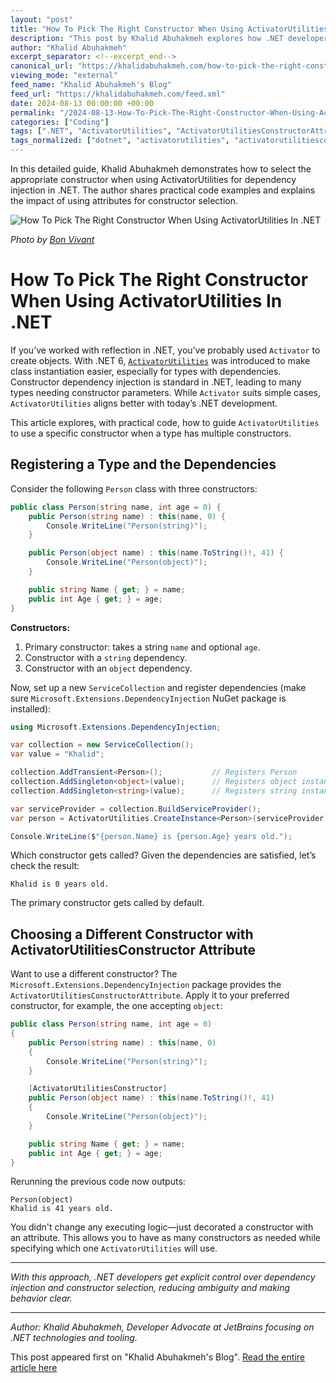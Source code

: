 ```yaml
---
layout: "post"
title: "How To Pick The Right Constructor When Using ActivatorUtilities In .NET"
description: "This post by Khalid Abuhakmeh explores how .NET developers can leverage ActivatorUtilities and the ActivatorUtilitiesConstructor attribute for precise control over constructor selection in dependency injection scenarios, complete with code samples and practical explanations."
author: "Khalid Abuhakmeh"
excerpt_separator: <!--excerpt_end-->
canonical_url: "https://khalidabuhakmeh.com/how-to-pick-the-right-constructor-when-using-activatorutilities-in-dotnet"
viewing_mode: "external"
feed_name: "Khalid Abuhakmeh's Blog"
feed_url: "https://khalidabuhakmeh.com/feed.xml"
date: 2024-08-13 00:00:00 +00:00
permalink: "/2024-08-13-How-To-Pick-The-Right-Constructor-When-Using-ActivatorUtilities-In-NET.html"
categories: ["Coding"]
tags: [".NET", "ActivatorUtilities", "ActivatorUtilitiesConstructorAttribute", "C#", "Coding", "Constructor Selection", "Dependency Injection", "Microsoft.Extensions.DependencyInjection", "Posts", "Reflection", "Service Provider", "ServiceCollection"]
tags_normalized: ["dotnet", "activatorutilities", "activatorutilitiesconstructorattribute", "csharp", "coding", "constructor selection", "dependency injection", "microsoftdotextensionsdotdependencyinjection", "posts", "reflection", "service provider", "servicecollection"]
---
```


In this detailed guide, Khalid Abuhakmeh demonstrates how to select the appropriate constructor when using ActivatorUtilities for dependency injection in .NET. The author shares practical code examples and explains the impact of using attributes for constructor selection.<!--excerpt_end-->

![How To Pick The Right Constructor When Using ActivatorUtilities In .NET](https://res.cloudinary.com/abuhakmeh/image/fetch/c_limit,f_auto,q_auto,w_800/https://khalidabuhakmeh.com/assets/images/posts/misc/activatorutilities-dotnet-pick-constructor-attributes.jpg)

*Photo by [Bon Vivant](https://unsplash.com/@bonvivant)*

# How To Pick The Right Constructor When Using ActivatorUtilities In .NET

If you’ve worked with reflection in .NET, you’ve probably used `Activator` to create objects. With .NET 6, [`ActivatorUtilities`](https://learn.microsoft.com/en-us/dotnet/api/microsoft.extensions.dependencyinjection.activatorutilities?view=net-6.0) was introduced to make class instantiation easier, especially for types with dependencies. Constructor dependency injection is standard in .NET, leading to many types needing constructor parameters. While `Activator` suits simple cases, `ActivatorUtilities` aligns better with today’s .NET development.

This article explores, with practical code, how to guide `ActivatorUtilities` to use a specific constructor when a type has multiple constructors.

## Registering a Type and the Dependencies

Consider the following `Person` class with three constructors:

```csharp
public class Person(string name, int age = 0) {
    public Person(string name) : this(name, 0) {
        Console.WriteLine("Person(string)");
    }

    public Person(object name) : this(name.ToString()!, 41) {
        Console.WriteLine("Person(object)");
    }

    public string Name { get; } = name;
    public int Age { get; } = age;
}
```

**Constructors:**

1. Primary constructor: takes a string `name` and optional `age`.
2. Constructor with a `string` dependency.
3. Constructor with an `object` dependency.

Now, set up a new `ServiceCollection` and register dependencies (make sure `Microsoft.Extensions.DependencyInjection` NuGet package is installed):

```csharp
using Microsoft.Extensions.DependencyInjection;

var collection = new ServiceCollection();
var value = "Khalid";

collection.AddTransient<Person>();           // Registers Person
collection.AddSingleton<object>(value);      // Registers object instance
collection.AddSingleton<string>(value);      // Registers string instance

var serviceProvider = collection.BuildServiceProvider();
var person = ActivatorUtilities.CreateInstance<Person>(serviceProvider);

Console.WriteLine($"{person.Name} is {person.Age} years old.");
```

Which constructor gets called? Given the dependencies are satisfied, let’s check the result:

```text
Khalid is 0 years old.
```

The primary constructor gets called by default.

## Choosing a Different Constructor with ActivatorUtilitiesConstructor Attribute

Want to use a different constructor? The `Microsoft.Extensions.DependencyInjection` package provides the `ActivatorUtilitiesConstructorAttribute`. Apply it to your preferred constructor, for example, the one accepting `object`:

```csharp
public class Person(string name, int age = 0)
{
    public Person(string name) : this(name, 0)
    {
        Console.WriteLine("Person(string)");
    }

    [ActivatorUtilitiesConstructor]
    public Person(object name) : this(name.ToString()!, 41)
    {
        Console.WriteLine("Person(object)");
    }

    public string Name { get; } = name;
    public int Age { get; } = age;
}
```

Rerunning the previous code now outputs:

```text
Person(object)
Khalid is 41 years old.
```

You didn't change any executing logic—just decorated a constructor with an attribute. This allows you to have as many constructors as needed while specifying which one `ActivatorUtilities` will use.

---

*With this approach, .NET developers get explicit control over dependency injection and constructor selection, reducing ambiguity and making behavior clear.*

---

*Author: Khalid Abuhakmeh, Developer Advocate at JetBrains focusing on .NET technologies and tooling.*

This post appeared first on "Khalid Abuhakmeh's Blog". [Read the entire article here](https://khalidabuhakmeh.com/how-to-pick-the-right-constructor-when-using-activatorutilities-in-dotnet)
